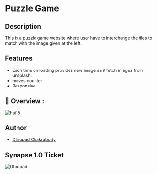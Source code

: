 # Puzzle Game 

## Description

This is a puzzle game website where user have to interchange the tiles to match with the image given at the left.

## Features

- Each time on loading provides new image as it fetch images from unsplash.
- moves counter
- Responsive

## 🔮 Overview :

![hui15](https://user-images.githubusercontent.com/91726340/214312943-b993bbdd-ef13-44f8-a4a0-dea462955e78.gif)

## Author

* [Dhrupad Chakraborty](https://github.com/dhrupad17)

## Synapse 1.0 Ticket

![Dhrupad](https://user-images.githubusercontent.com/91726340/211203653-48a1b4d7-c88e-4090-a59d-fd7e59dbe98d.png)
